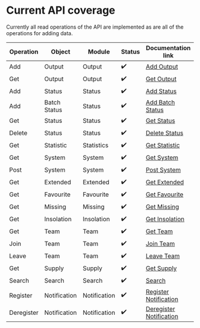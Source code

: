 # Current API coverage

Currently all read operations of the API are implemented as are all of the operations for adding data.

| Operation  | Object       | Module            | Status             | Documentation link      |
|------------|--------------|-------------------|--------------------|-------------------------|
| Add        | Output       | Output            | :heavy_check_mark: | [Add Output](https://pvoutput.org/help.html#api-addoutput) |
| Get        | Output       | Output            | :heavy_check_mark: | [Get Output](https://pvoutput.org/help.html#api-getoutput) |
| Add        | Status       | Status            | :heavy_check_mark: | [Add Status](https://pvoutput.org/help.html#api-addstatus) |
| Add        | Batch Status | Status            | :heavy_check_mark: | [Add Batch Status](https://pvoutput.org/help.html#api-addbatchstatus) |
| Get        | Status       | Status            | :heavy_check_mark: | [Get Status](https://pvoutput.org/help.html#api-getstatus) |
| Delete     | Status       | Status            | :heavy_check_mark: | [Delete Status](https://pvoutput.org/help.html#api-deletestatus) |
| Get        | Statistic    | Statistics        | :heavy_check_mark: | [Get Statistic](https://pvoutput.org/help.html#api-getstatistic) |
| Get        | System       | System            | :heavy_check_mark: | [Get System](https://pvoutput.org/help.html#api-getsystem) |
| Post       | System       | System            | :heavy_check_mark: | [Post System](https://pvoutput.org/help.html#api-postsystem) |
| Get        | Extended     | Extended          | :heavy_check_mark: | [Get Extended](https://pvoutput.org/help.html#api-getextended) |
| Get        | Favourite    | Favourite         | :heavy_check_mark: | [Get Favourite](https://pvoutput.org/help.html#api-getfavourite) |
| Get        | Missing      | Missing           | :heavy_check_mark: | [Get Missing](https://pvoutput.org/help.html#api-getmissing) |
| Get        | Insolation   | Insolation        | :heavy_check_mark: | [Get Insolation](https://pvoutput.org/help.html#api-getinsolation) |
| Get        | Team         | Team              | :heavy_check_mark: | [Get Team](https://pvoutput.org/help.html#api-getteam) |
| Join       | Team         | Team              | :heavy_check_mark: | [Join Team](https://pvoutput.org/help.html#api-jointeam) |
| Leave      | Team         | Team              | :heavy_check_mark: | [Leave Team](https://pvoutput.org/help.html#api-leaveteam) |
| Get        | Supply       | Supply            | :heavy_check_mark: | [Get Supply](https://pvoutput.org/help.html#api-getsupply) |
| Search     | Search       | Search            | :heavy_check_mark: | [Search](https://pvoutput.org/help.html#api-search) |
| Register   | Notification | Notification      | :heavy_check_mark: | [Register Notification](https://pvoutput.org/help.html#api-registernotification) |
| Deregister | Notification | Notification      | :heavy_check_mark: | [Deregister Notification](https://pvoutput.org/help.html#api-deregisternotification) |
